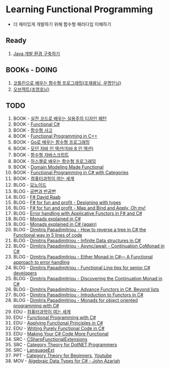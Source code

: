 # Learning Functional Programming
- 더 재미있게 개발하기 위해 함수형 패러다임 이해하기

## Ready
1. [Java 개발 환경 구축하기](https://github.com/hhko/Learning-FunctionalProgramming/blob/master/Ready/Setup-Java.md)

## BOOKs - DOING
1. [코틀린으로 배우는 함수형 프로그래밍(조재용님, 우명인님)](https://github.com/hhko/Learning-FunctionalProgramming/tree/master/Books/01.%20%EC%BD%94%ED%8B%80%EB%A6%B0%EC%9C%BC%EB%A1%9C%20%EB%B0%B0%EC%9A%B0%EB%8A%94%20%ED%95%A8%EC%88%98%ED%98%95%20%ED%94%84%EB%A1%9C%EA%B7%B8%EB%9E%98%EB%B0%8D)
1. [오브젝트(조영호님)](https://github.com/hhko/Learning-FunctionalProgramming/tree/master/Books/02.%20%EC%98%A4%EB%B8%8C%EC%A0%9D%ED%8A%B8)

## TODO   
1. BOOK - [실전 코드로 배우는 실용주의 디자인 패턴](http://www.yes24.com/Product/goods/34572809)
1. BOOK - [Functional C#](http://www.yes24.com/Product/Goods/69669484?scode=032&OzSrank=20)
1. BOOK - [함수형 사고](http://www.yes24.com/24/UsedShop/Goods/29029252?scode=048_002)
1. BOOK - [Functional Programming in C++](http://www.yes24.com/Product/Goods/77275593?scode=032&OzSrank=16)
1. BOOK - [Go로 배우는 함수형 프로그래밍](http://www.yes24.com/Product/Goods/73293439?scode=032&OzSrank=2)
1. BOOK - [모던 자바 인 액션(자바 8 인 액션)](http://www.yes24.com/Product/Goods/77125987?scode=032&OzSrank=14)
1. BOOK - [함수형 자바스크립트](http://www.yes24.com/24/UsedShop/Goods/58181696?scode=048_002)
1. BOOK - [하스켈로 배우는 함수형 프로그래밍](http://www.yes24.com/Product/Goods/19842361?scode=032&OzSrank=5)
1. BOOK - [Domain Modeling Made Functional](https://pragprog.com/book/swdddf/domain-modeling-made-functional)
1. BOOK - [Functional Programming in C# with Categories](https://leanpub.com/functional-programming-in-cSharp-with-categories)
1. BOOK - [컴퓨터과학이 여는 세계](http://www.yes24.com/Product/Goods/17976737)
1. BLOG - [모노이드](https://sojin.io/article/%EB%AA%A8%EB%85%B8%EC%9D%B4%EB%93%9C/)
1. BLOG - [공변과 반공변](https://sojin.io/article/%EA%B3%B5%EB%B3%80%EA%B3%BC-%EB%B0%98%EA%B3%B5%EB%B3%80)
1. BLOG - [F# David Raab](http://sidburn.github.io/Series)
1. BLOG - [F# for fun and profit - Designing with types](https://fsharpforfunandprofit.com/series/designing-with-types.html)
1. BLOG - [F# for fun and profit - Map and Bind and Apply, Oh my!](https://fsharpforfunandprofit.com/series/map-and-bind-and-apply-oh-my.html)
1. BLOG - [Error handling with Applicative Functors in F# and C#](https://blog.leifbattermann.de/2015/09/12/error-handling-with-applicative-functors-in-f-and-c/)
1. BLOG - [Monads explained in C#](https://mikhail.io/2016/01/monads-explained-in-csharp/)
1. BLOG - [Monads explained in C# (again)](https://mikhail.io/2018/07/monads-explained-in-csharp-again/)
1. BLOG - [Dimitris Papadimitriou - How to reverse a tree in C# the Functional way in 5 lines of code](https://medium.com/@dimpapadim3/how-to-reverse-a-tree-in-c-the-functional-way-in-5-lines-of-code-130c9cddcb5b)
1. BLOG - [Dimitris Papadimitriou - Infinite Data structures in C#](https://medium.com/@dimpapadim3/infinite-data-structures-in-c-b3655386befe)
1. BLOG - [Dimitris Papadimitriou - Async/await - Continuation CoMonad in C#](https://medium.com/@dimpapadim3/async-await-continuation-comonad-in-c-558a644eb4ef)
1. BLOG - [Dimitris Papadimitriou - Either Monad in C#— A Functional approach to error handling](https://medium.com/@dimpapadim3/either-is-a-common-type-in-functional-languages-94b86eea325c)
1. BLOG - [Dimitris Papadimitriou - Functional Linq tips for senior C# developers](https://medium.com/@dimpapadim3/functional-linq-tips-for-senior-c-developers-bfb869547610)
1. BLOG - [Dimitris Papadimitriou - Discovering the Continuation Monad in C#](https://medium.com/@dimpapadim3/deriving-continuation-monad-from-callbacks-23d74e8331d0)
1. BLOG - [Dimitris Papadimitriou - Advance Functors in C#. Beyond lists](https://medium.com/@dimpapadim3/advance-functors-and-design-patterns-with-c-fba9c9cae0f9)
1. BLOG - [Dimitris Papadimitriou - Introduction to Functors in C#](https://medium.com/@dimpapadim3/introduction-to-functors-in-c-1e6b434c85ae)
1. BLOG - [Dimitris Papadimitriou - Monads for object oriented programming with C#](https://medium.com/@dimpapadim3/monads-in-oop-with-c-a4ec11f1f9d9)
1. EDU - [컴퓨터과학이 여는 세계](https://www.youtube.com/watch?v=HTWSPoDLmHI&list=PL0Nf1KJu6Ui7yoc9RQ2TiiYL9Z0MKoggH)
1. EDU - [Functional Programming with C#](https://www.pluralsight.com/courses/functional-programming-csharp)
1. EDU - [Applying Functional Principles in C#](https://www.pluralsight.com/courses/csharp-applying-functional-principles)
1. EDU - [Writing Purely Functional Code in C#](https://www.pluralsight.com/courses/writing-purely-functional-code-csharp)
1. EDU - [Making Your C# Code More Functional](https://www.pluralsight.com/courses/making-functional-csharp)
1. SRC - [CSharpFunctionalExtensions](https://github.com/vkhorikov/CSharpFunctionalExtensions)
1. SRC - [Category Theory for DotNET Programmers](https://github.com/cboudereau/category-theory-for-dotnet-programmers)
1. SRC - [LanguageExt](https://github.com/louthy/language-ext)
1. PPT - [Category Theory for Beginners](https://www.slideshare.net/kenbot/category-theory-for-beginners), [Youtube](https://www.youtube.com/watch?v=jDhMDgU7Koc)
1. MOV - [Algebraic Data Types for C# - John Azariah](https://www.youtube.com/watch?v=CUdp1XGwRng&list=PL03Lrmd9CiGdch9Ul3PynPDZcZ18sz9KV&index=39)
